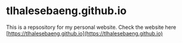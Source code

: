 # tlhalesebaeng.github.io
This is a repsository for my personal website. Check the website here [https://tlhalesebaeng.github.io](https://tlhalesebaeng.github.io)
